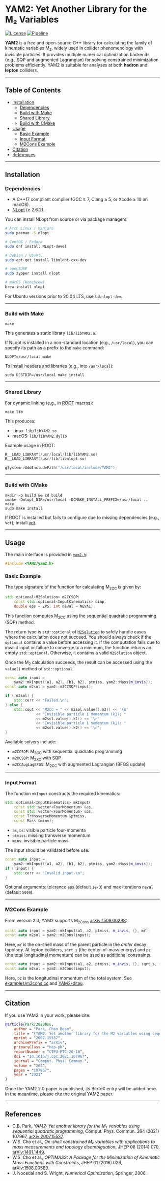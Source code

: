 # YAM2: Yet Another Library for the M₂ Variables

[![License](https://img.shields.io/badge/License-BSD%203--Clause-blue.svg)](https://opensource.org/licenses/BSD-3-Clause)
[![Pipeline](https://gitlab.com/cbpark/yam2/badges/master/pipeline.svg)](https://gitlab.com/cbpark/yam2/-/pipelines/)

**YAM2** is a free and open-source C++ library for calculating the family of kinematic variables M<sub>2</sub>, widely used in collider phenomenology with invisible particles. It provides multiple numerical optimization backends (e.g., SQP and augmented Lagrangian) for solving constrained minimization problems efficiently. YAM2 is suitable for analyses at both **hadron** and **lepton** colliders.

---

## Table of Contents

- [Installation](#installation)
  - [Dependencies](#dependencies)
  - [Build with Make](#build-with-make)
  - [Shared Library](#shared-library)
  - [Build with CMake](#build-with-cmake)
- [Usage](#usage)
  - [Basic Example](#basic-example)
  - [Input Format](#input-format)
  - [M2Cons Example](#m2cons-example)
- [Citation](#citation)
- [References](#references)

---

## Installation

### Dependencies

- A C++17 compliant compiler (GCC ≥ 7, Clang ≥ 5, or Xcode ≥ 10 on macOS).
- [NLopt](https://github.com/stevengj/nlopt) (≥ 2.6.2).

You can install NLopt from source or via package managers:

``` bash
# Arch Linux / Manjaro
sudo pacman -S nlopt

# CentOS / Fedora
sudo dnf install NLopt-devel

# Debian / Ubuntu
sudo apt-get install libnlopt-cxx-dev

# openSUSE
sudo zypper install nlopt

# macOS (Homebrew)
brew install nlopt
```

For Ubuntu versions prior to 20.04 LTS, use `libnlopt-dev`.

---

### Build with Make

```
make
```

This generates a static library `lib/libYAM2.a`.

If NLopt is installed in a non-standard location (e.g., `/usr/local`), you can specify its path as a prefix to the `make` command:

```
NLOPT=/usr/local make
```

To install headers and libraries (e.g., into `/usr/local`):

```
sudo DESTDIR=/usr/local make install
```

---

### Shared Library

For dynamic linking (e.g., in [ROOT](https://root.cern.ch/) macros):

```
make lib
```

This produces:

- Linux: `lib/libYAM2.so`
- macOS: `lib/libYAM2.dylib`

Example usage in ROOT:

``` c++
R__LOAD_LIBRARY(/usr/local/lib/libYAM2.so)
R__LOAD_LIBRARY(/usr/lib/libnlopt.so)

gSystem->AddIncludePath("/usr/local/include/YAM2");
```

---

### Build with CMake

```
mkdir -p build && cd build
cmake -Dnlopt_DIR=/usr/local -DCMAKE_INSTALL_PREFIX=/usr/local ..
make
sudo make install
```

If ROOT is installed but fails to configure due to missing dependencies (e.g., `Vdt`), install [vdt](https://github.com/dpiparo/vdt).

---

## Usage

The main interface is provided in [`yam2.h`](./include/YAM2/yam2.h):

``` c++
#include <YAM2/yam2.h>
```

### Basic Example

The type signature of the function for calculating M<sub>2CC</sub> is given by:

``` c++
std::optional<M2Solution> m2CCSQP(
    const std::optional<InputKinematics> &inp,
    double eps = EPS, int neval = NEVAL);
```

This function computes M<sub>2CC</sub> using the sequential quadratic programming (SQP) method.

The return type is `std::optional` of [`M2Solution`](./include/YAM2/yam2.h) to safely handle cases where the calculation does not succeed. You should always check if the `optional` contains a value before accessing it. If the computation fails due to invalid input or failure to converge to a minimum, the function returns an empty `std::optional`. Otherwise, it contains a valid `M2Solution` object.

Once the M<sub>2</sub> calculation succeeds, the result can be accessed using the `value()` method of `std::optional`.

``` c++
const auto input =
    yam2::mkInput({a1, a2}, {b1, b2}, ptmiss, yam2::Mass{m_invis});
const auto m2sol = yam2::m2CCSQP(input);

if (!m2sol) {
    std::cerr << "Failed.\n";
} else {
    std::cout << "M2CC = " << m2sol.value().m2() << '\n'
              << "Invisible particle 1 momentum (k1): "
              << m2sol.value().k1() << '\n'
              << "Invisible particle 1 momentum (k1): "
              << m2sol.value().k2() << '\n';
}
```

Available solvers include:
- `m2CCSQP`: M<sub>2CC</sub> with sequential quadratic programming
- `m2XCSQP`: M<sub>2XC</sub> with SQP
- `m2CCAugLagBFGS`: M<sub>2CC</sub> with augmented Lagrangian (BFGS update)

---

### Input Format

The function `mkInput` constructs the required kinematics:

``` c++
std::optional<InputKinematics> mkInput(
    const std::vector<FourMomentum> &as,
    const std::vector<FourMomentum> &bs,
    const TransverseMomentum &ptmiss,
    const Mass &minv);
```

- `as`, `bs`: visible particle four-momenta
- `ptmiss`: missing transverse momentum
- `minv`: invisible particle mass

The input should be validated before use:

``` c++
const auto input =
    yam2::mkInput({a1, a2}, {b1, b2}, ptmiss, yam2::Mass{m_invis});
if (!input) {
    std::cerr << "Invalid input.\n";
}
```

Optional arguments: tolerance `eps` (default `1e-3`) and max iterations `neval` (default `5000`).

---

### M2Cons Example

From version 2.0, YAM2 supports M<sub>2Cons</sub> [arXiv:1509.00298](https://arxiv.org/abs/1509.00298):

``` c++
const auto input = yam2::mkInput(a1, a2, ptmiss, m_invis, {}, mY);
const auto m2sol = yam2::m2Cons(input);
```

Here, `mY` is the on-shell mass of the parent particle in the _antler_ decay topology. At lepton colliders, `sqrt_s` (the center-of-mass energy) and `pz` (the total longitudinal momentum) can be used as additional constraints.

``` c++
const auto input = yam2::mkInput(a1, a2, ptmiss, m_invis, {}, sqrt_s, {pz});
const auto m2sol = yam2::m2Cons(input);
```

Here, `pz` is the longitudinal momentum of the total system. See [examples/m2cons.cc](./examples/m2cons.cc) and [YAM2-ditau](https://github.com/cbpark/YAM2-ditau).

---

## Citation

If you use YAM2 in your work, please cite:

``` bibtex
@article{Park:2020bsu,
    author = "Park, Chan Beom",
    title = "{YAM2: Yet another library for the M2 variables using sequential quadratic programming}",
    eprint = "2007.15537",
    archivePrefix = "arXiv",
    primaryClass = "hep-ph",
    reportNumber = "CTPU-PTC-20-18",
    doi = "10.1016/j.cpc.2021.107967",
    journal = "Comput. Phys. Commun.",
    volume = "264",
    pages = "107967",
    year = "2021"
}
```

Once the YAM2 2.0 paper is published, its BibTeX entry will be added here. In the meantime, please cite the original YAM2 paper.

---

## References

- C.B. Park, *YAM2: Yet another library for the M₂ variables using sequential quadratic programming*, Comput. Phys. Commun. 264 (2021) 107967, [arXiv:2007.15537](https://arxiv.org/abs/2007.15537).
- W.S. Cho et al., *On-shell constrained M₂ variables with applications to mass measurements and topology disambiguation*, JHEP 08 (2014) 070, [arXiv:1401.1449](https://arxiv.org/abs/1401.1449).
- W.S. Cho et al., *OPTIMASS: A Package for the Minimization of Kinematic Mass Functions with Constraints*, JHEP 01 (2016) 026, [arXiv:1508.00589](https://arxiv.org/abs/1508.00589).
- J. Nocedal and S. Wright, *Numerical Optimization*, Springer, 2006.
